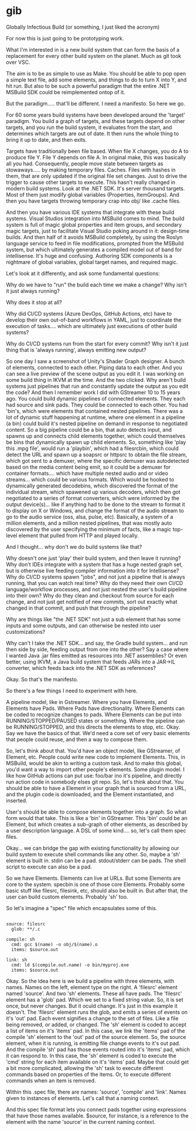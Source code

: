 # gib
Globally Infectious Build (or something, I just liked the acronym)

For now this is just going to be prototyping work.

What I'm interested in is a new build system that can form the basis of a replacement for every other build system on the planet. Much as git took over VSC.

The aim is to be as simple to use as Make. You should be able to pop open a simple text file, add some elements, and things to do to turn X into Y, and hit run. But also to be such a powerful paradigm that the entire .NET MSBuild SDK could be reimplemented ontop of it.

But the paradigm..... that'll be different. I need a manifesto. So here we go.

For 60 some years build systems have been developed around the 'target' paradigm. You build a graph of targets, and these targets depend on other targets, and you run the build system, it evaluates from the start, and determines which targets are out of date. It then runs the whole thing to bring it up to date, and then exits.

Targets have traditionally been file based. When file X changes, you do A to produce file Y. File Y depends on file A. In original make, this was basically all you had. Consequently, people move state between targets as stowaways..... by making temporary files. Caches. Files with hashes in them, that are only updated if the original file set changes. Just to drive the trigger to cause other targets to execute. This hasn't really changed in modern build systems. Look at the .NET SDK. It's server thousand targets. Most of them just modify global variables (Properties, ItemGroups). And then you have targets throwing temporary crap into obj/ like .cache files.

And then you have various IDE systems that integrate with these build systems. Visual Studios integration into MSBuild comes to mind. The build system is full of magic global properties and item groups, and secondary magic targets, just to facilitate Visual Studio poking around in it: design-time builds. And then half of it avoids MSBuild completely, by using the Roslyn language service to feed in file modifications, prompted from the MSBuild system, but which ultimately generates a compiled model out of band for intellisense. It's huge and confusing. Authoring SDK components is a nightmare of global variables, global target names, and required magic.

Let's look at it differently, and ask some fundamental questions:

Why do we have to "run" the build each time we make a change? Why isn't it just always running?

Why does it stop at all?

Why did CI/CD systems (Azure DevOps, GitHub Actions, etc) have to develop their own out-of-band workflows in YAML, just to coordinate the execution of tasks.... which are ultimately just executions of other build systems?

Why do CI/CD systems run from the start for every commit? Why isn't it just thing that is 'always running', always emitting new output?

So one day I saw a screenshot of Unity's Shader Graph designer. A bunch of elements, connected to each other. Piping data to each other. And you can see a live preview of the scene output as you edit it. I was working on some build thing in IKVM at the time. And the two clicked. Why aren't build systems just pipelines that run and constantly update the output as you edit the code? And then I remember work I did with GStreamer 10 to 15 years ago. You could build dynamic pipelines of connected elements. They each had source and sink pads. They could be connected to each other. You had 'bin's, which were elements that contained nested pipelines. There was a lot of dynamic stuff happening at runtime, where one element in a pipeline (a bin) could build it's nested pipeline on demand in response to negotiated content. So a big pipeline could be a bin, that auto detects input, and spawns up and connects child elements together, which could themselves be bins that dynamically spawn up child elements. So, something like 'play this .mpg file', would run a 'playbin', which had a filesrcbin, which could detect the URL and spawn up a soapsrc or httpsrc to obtain the file stream, which got sent to a demuxer, where the specific demuxer was autodetected based on the media content being emit, so it could be a demuxer for container formats.... which have multiple nested audio and or video streams... which could be various formats. Which would be hooked to dynamically generated decodebins, which discovered the format of the individual stream, which spawened up various decoders, which then got negotiated to a series of format converters, which were informed by the output device(s)... like if anything had to be done to the stream to format it to display on X or Windows, and change the format of the audio stream to go to the audio service (oss, alsa, pulse, etc). Basically, a system of a million elements, and a million nested pipelines, that was mostly auto discovered by the user specifying the minimum of facts, like a magic top-level element that pulled from HTTP and played locally.

And I thought... why don't we do build systems like that?

Why doesn't one just 'play' their build system, and then leave it running? Why don't IDEs integrate with a system that has a huge nested graph set, but is otherwise live feeding compiler information into it for Intellisense? Why do CI/CD systems spawn "jobs", and not just a pipeline that is always running, that you can watch real time? Why do they need their own CI/CD language/workflow processes, and not just nested the user's build pipeline into their own? Why do they clean and checkout from source for each change, and not just get notified of new commits, sort out exactly what changed in that commit, and push that through the pipeline?

Why are things like "the .NET SDK" not just a sub element that has some inputs and some outputs, and can otherwise be nested into user customizations?

Why can't I take the .NET SDK... and say, the Gradle build system... and run then side by side, feeding output from one into the other? Say a case where I wanted Java .jar files emitted as resources into .NET assemblies? Or even better, using IKVM, a Java build system that feeds JARs into a JAR->IL converter, which feeds back into the .NET SDK as references?

Okay. So that's the manifesto.

So there's a few things I need to experiment with here.

A pipeline model, like in Gstreamer. Where you have Elements, and Elements have Pads. Where Pads have directionality. Where Elements can be coded to recognize changes to pads. Where Elements can be put into RUNNING/STOPPED/PAUSED states or something. Where the pipeline can be RUNNING/STOPPED, and this directs the elements to stop, etc. Okay. Say we have the basics of that. We'd need a core set of very basic elements that people could reuse, and then a way to compose them.

So, let's think about that. You'd have an object model, like GStreamer, of Element, etc. People could write new code to implement Elements. This, in MSBuild, would be akin to writing a custom task. And to make this global, you'd want a way to import other people's elements. Some plugin model. I like how GitHub actions can put use: foo/bar ino it's pipeline, and directly run action code in somebody elses git repo. So, let's think about that. You should be able to have a Element in your graph that is sourced from a URL, and the plugin code is downloaded, and the Element instantiated, and inserted.

User's should be able to compose elements together into a graph. So what form would that take. This is like a 'bin' in GStreamer. This 'bin' could be an Element, but which creates a sub-graph of other elements, as described by a user description language. A DSL of some kind.... so, let's call them spec files.

Okay... we can bridge the gap with existing functionality by allowing our build system to execute shell commands like any other. So, maybe a 'sh' element is built in. stdin can be a pad. stdout/stderr can be pads. The shell script to execute can also be a pad.

So we have Elements. Elements can live at URLs. But some Elements are core to the system. specbin is one of those core Elements. Probably some basic stuff like filesrc, filesink, etc, should also be built in. But after that, the user can build custom elements. Probably 'sh' too.

So let's imagine a "spec" file which encapsulates some of this.

```

source: filesrc
  glob: **/.c

compile: sh
  cmd: gcc $(name) -o obj/$(name).o
  items: $source.out

link: sh
  cmd: ld $(compile.out.name) -o bin/myproj.exe
  items: $source.out

```

Okay. So the idea here is we build a pipeline with three elements, with names. Names on the left, element type on the right. A 'filesrc' element named 'source'. And two 'sh' elements. These all have pads. The 'filesrc' element has a 'glob' pad. Which we set to a fixed string value. So, it is set once, but never changes. But it oculd change. It's just in this example it doesn't. The 'filesrc' element runs the glob, and emits a series of events on it's 'out' pad. Each event signifies a change to the set of files. Like a file being removed, or added, or changed. The 'sh' element is coded to accept a list of items on it's 'items' pad. In this case, we link the 'items' pad of the compile 'sh' element to the 'out' pad of the source element. So, the source element, when it is running, is emitting file change events to it's out pad. And the compile 'sh' pad has those events routed into it's 'items' pad, which it can respond to. In this case, the 'sh' element is coded to execute the 'cmd' string for each item available on it's 'items' pad. Maybe that could get a bit more complicated, allowing the 'sh' task to execute different commands based on properties of the items. Or, to execute different commands when an item is removed.

Within this .spec file, there are names: 'source', 'compile' and 'link'. Names given to instances of elements. Let's call that a naming context.

And this spec file format lets you connect pads together using expressions that have those names available. $source, for instance, is a reference to the element with the name 'source' in the current naming context.






